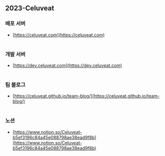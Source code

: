## 2023-Celuveat

### 배포 서버
- [https://celuveat.com](https://celuveat.com)
<br/><br/>

### 개발 서버
- [https://dev.celuveat.com](https://dev.celuveat.com)
<br/><br/>

### 팀 블로그
- [https://celuveat.github.io/team-blog/](https://celuveat.github.io/team-blog/)
<br/><br/>

### 노션
- [https://www.notion.so/Celuveat-b5ef3196c84a45e088798ae38ead9f8b](https://www.notion.so/Celuveat-b5ef3196c84a45e088798ae38ead9f8b)
<br/><br/>
